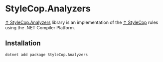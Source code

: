 # StyleCop.Analyzers

[↑ StyleCop.Analyzers](https://github.com/DotNetAnalyzers/StyleCopAnalyzers) library is an implementation of the [↑ StyleCop](https://documentation.help/StyleCop/StyleCop%20Rules.html) rules using the .NET Compiler Platform.

## Installation

```bash
dotnet add package StyleCop.Analyzers
```

